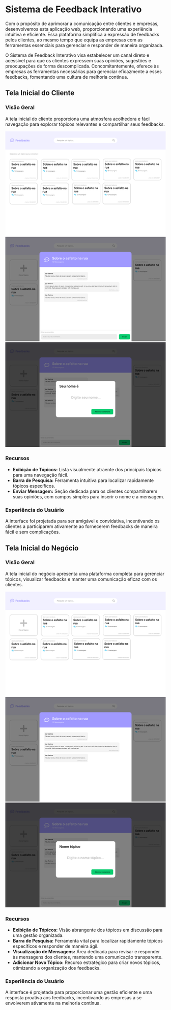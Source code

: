 # Sistema de Feedback Interativo

Com o propósito de aprimorar a comunicação entre clientes e empresas, desenvolvemos esta aplicação web, proporcionando uma experiência intuitiva e eficiente. Essa plataforma simplifica a expressão de feedbacks pelos clientes, ao mesmo tempo que equipa as empresas com as ferramentas essenciais para gerenciar e responder de maneira organizada.

O Sistema de Feedback Interativo visa estabelecer um canal direto e acessível para que os clientes expressem suas opiniões, sugestões e preocupações de forma descomplicada. Concomitantemente, oferece às empresas as ferramentas necessárias para gerenciar eficazmente a esses feedbacks, fomentando uma cultura de melhoria contínua.

## Tela Inicial do Cliente

### Visão Geral
A tela inicial do cliente proporciona uma atmosfera acolhedora e fácil navegação para explorar tópicos relevantes e compartilhar seus feedbacks.

![Diagrama UML de sequencia](../../../static/img/home-client.png)
![Diagrama UML de sequencia](../../../static/img/send-message-client.png)
![Diagrama UML de sequencia](../../../static/img/send-messages-client-add-name.png)

### Recursos
- **Exibição de Tópicos:** Lista visualmente atraente dos principais tópicos para uma navegação fácil.
- **Barra de Pesquisa:** Ferramenta intuitiva para localizar rapidamente tópicos específicos.
- **Enviar Mensagem:** Seção dedicada para os clientes compartilharem suas opiniões, com campos simples para inserir o nome e a mensagem.

### Experiência do Usuário
A interface foi projetada para ser amigável e convidativa, incentivando os clientes a participarem ativamente ao fornecerem feedbacks de maneira fácil e sem complicações.

## Tela Inicial do Negócio

### Visão Geral
A tela inicial do negócio apresenta uma plataforma completa para gerenciar tópicos, visualizar feedbacks e manter uma comunicação eficaz com os clientes.

![Diagrama UML de sequencia](../../../static/img/home-business.png)
![Diagrama UML de sequencia](../../../static/img/message-business-vision.png)
![Diagrama UML de sequencia](../../../static/img/adicionar-topicos.png)

### Recursos
- **Exibição de Tópicos:** Visão abrangente dos tópicos em discussão para uma gestão organizada.
- **Barra de Pesquisa:** Ferramenta vital para localizar rapidamente tópicos específicos e responder de maneira ágil.
- **Visualização de Mensagens:** Área dedicada para revisar e responder às mensagens dos clientes, mantendo uma comunicação transparente.
- **Adicionar Novo Tópico:** Recurso estratégico para criar novos tópicos, otimizando a organização dos feedbacks.

### Experiência do Usuário
A interface é projetada para proporcionar uma gestão eficiente e uma resposta proativa aos feedbacks, incentivando as empresas a se envolverem ativamente na melhoria contínua.

